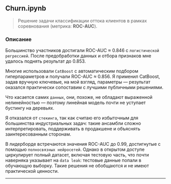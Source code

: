 ## Churn.ipynb

> Решение задачи классификации оттока клиентов в рамках соревнования (метрика: **ROC-AUC**).

### Описание

Большинство участников достигали ROC-AUC ≈ 0.846 с `логистической регрессией`. После предобработки данных и отбора признаков мне удалось поднять результат до 0.853.

Многие использовали `CatBoost` с автоматическим подбором гиперпараметров и получали ROC-AUC ≈ 0.856. Я применил CatBoost, задав вручную ключевые, на мой взгляд, параметры — результат оказался практически сопоставим с лучшими публичными решениями.

Что касается самих `данных`, они, похоже, не обладают выраженной нелинейностью — поэтому линейная модель почти не уступает бустингу на деревьях.

Я отказался от `стекинга`, так как считаю его избыточным для большинства индустриальных задач: такие ансамбли сложно интерпретировать, поддерживать в продакшене и объяснять заинтересованным сторонам.

В лидерборде встречаются значения ROC-AUC до 0.99, достигнутые с помощью `полносвязных нейросетей`. Однако в открытом доступе циркулирует полный датасет, включая тестовую часть, что почти наверняка указывает на `data leak`: тестовые данные попали в обучающую выборку. Такие решения не обобщаются и не имеют практической ценности.

---
